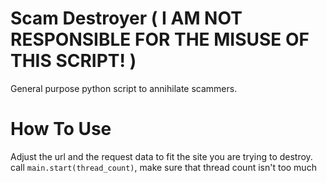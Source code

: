 # Scam Destroyer ( I AM NOT RESPONSIBLE FOR THE MISUSE OF THIS SCRIPT! )

General purpose python script to annihilate scammers.

# How To Use

Adjust the url and the request data to fit the site you are trying to destroy.
call ```main.start(thread_count)```, make sure that thread count isn't too much
